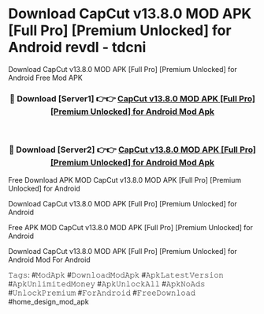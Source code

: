 # Download CapCut v13.8.0 MOD APK [Full Pro] [Premium Unlocked] for Android revdl - tdcni
Download CapCut v13.8.0 MOD APK [Full Pro] [Premium Unlocked] for Android Free Mod APK

<div align="center">
<h3>🔴 Download [Server1] 👉👉 <a href="https://apk-comot.site?title=CapCut_v13.8.0_MOD_APK_[Full_Pro]_[Premium_Unlocked]_for_Android">CapCut v13.8.0 MOD APK [Full Pro] [Premium Unlocked] for Android Mod Apk</a></h3><br>

<h3>🔴 Download [Server2] 👉👉 <a href="https://apk-comot.site?title=CapCut_v13.8.0_MOD_APK_[Full_Pro]_[Premium_Unlocked]_for_Android">CapCut v13.8.0 MOD APK [Full Pro] [Premium Unlocked] for Android Mod Apk</a></h3>
</div>


Free Download APK MOD CapCut v13.8.0 MOD APK [Full Pro] [Premium Unlocked] for Android

Download CapCut v13.8.0 MOD APK [Full Pro] [Premium Unlocked] for Android 

Free APK MOD CapCut v13.8.0 MOD APK [Full Pro] [Premium Unlocked] for Android 

Download CapCut v13.8.0 MOD APK [Full Pro] [Premium Unlocked] for Android Mod For Android

𝚃𝚊𝚐𝚜: #𝙼𝚘𝚍𝙰𝚙𝚔 #𝙳𝚘𝚠𝚗𝚕𝚘𝚊𝚍𝙼𝚘𝚍𝙰𝚙𝚔 #𝙰𝚙𝚔𝙻𝚊𝚝𝚎𝚜𝚝𝚅𝚎𝚛𝚜𝚒𝚘𝚗 #𝙰𝚙𝚔𝚄𝚗𝚕𝚒𝚖𝚒𝚝𝚎𝚍𝙼𝚘𝚗𝚎𝚢 #𝙰𝚙𝚔𝚄𝚗𝚕𝚘𝚌𝚔𝙰𝚕𝚕 #𝙰𝚙𝚔𝙽𝚘𝙰𝚍𝚜 #𝚄𝚗𝚕𝚘𝚌𝚔𝙿𝚛𝚎𝚖𝚒𝚞𝚖 #𝙵𝚘𝚛𝙰𝚗𝚍𝚛𝚘𝚒𝚍 #𝙵𝚛𝚎𝚎𝙳𝚘𝚠𝚗𝚕𝚘𝚊𝚍 #home_design_mod_apk